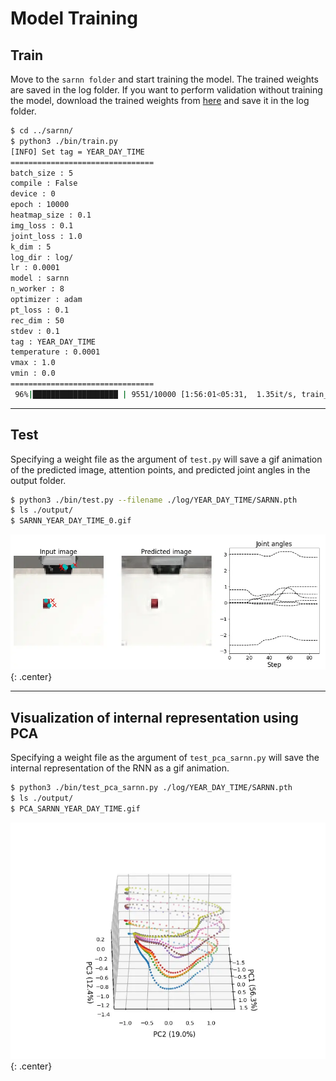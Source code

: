 # Model Training

## Train
Move to the `sarnn folder` and start training the model. The trained weights are saved in the log folder. If you want to perform validation without training the model, download the trained weights from [here](https://drive.google.com/file/d/1H4NKKAsNG0gwPemBR1N34s5A94KOH6R1/view?usp=sharing) and save it in the log folder.


```bash linenums="1"
$ cd ../sarnn/
$ python3 ./bin/train.py
[INFO] Set tag = YEAR_DAY_TIME
================================
batch_size : 5
compile : False
device : 0
epoch : 10000
heatmap_size : 0.1
img_loss : 0.1
joint_loss : 1.0
k_dim : 5
log_dir : log/
lr : 0.0001
model : sarnn
n_worker : 8
optimizer : adam
pt_loss : 0.1
rec_dim : 50
stdev : 0.1
tag : YEAR_DAY_TIME
temperature : 0.0001
vmax : 1.0
vmin : 0.0
================================
 96%|███████████████████ | 9551/10000 [1:56:01<05:31,  1.35it/s, train_loss=0.00066, test_loss=0.00111]
```


<!-- ******************************** -->
----
## Test
Specifying a weight file as the argument of `test.py` will save a gif animation of the predicted image, attention points, and predicted joint angles in the output folder.

```bash linenums="1"
$ python3 ./bin/test.py --filename ./log/YEAR_DAY_TIME/SARNN.pth
$ ls ./output/
$ SARNN_YEAR_DAY_TIME_0.gif
```

![results_of_SARNN](img/sarnn_rt.webp){: .center}


<!-- ******************************** -->
----
## Visualization of internal representation using PCA
Specifying a weight file as the argument of `test_pca_sarnn.py` will save the internal representation of the RNN as a gif animation.

```bash linenums="1"
$ python3 ./bin/test_pca_sarnn.py ./log/YEAR_DAY_TIME/SARNN.pth
$ ls ./output/
$ PCA_SARNN_YEAR_DAY_TIME.gif
```

![Visualize_the_internal_state_of_SARNN_using_Principal_Component_Analysis](img/sarnn_pca.webp){: .center}